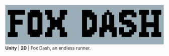 <p class="center">
  <img src = 'https://github.com/kadenrettig/Fox-Dash/blob/main/Assets/Materials/UI/title-show.png' alt='Logo'/> </br>
<b>Unity</b> | <b>2D</b> | Fox Dash, an endless runner.
